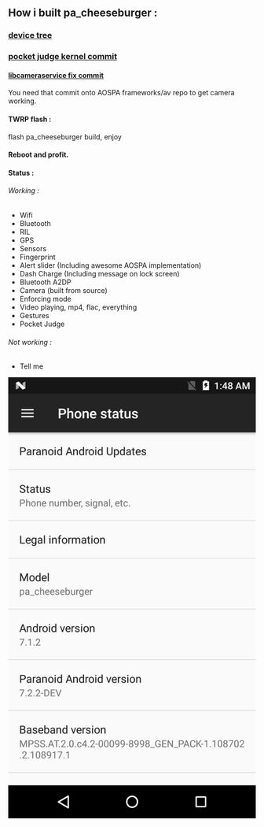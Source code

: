 ## How i built pa_cheeseburger :

### [device tree](https://github.com/dekefake/android_device_oneplus_cheeseburger)

### [pocket judge kernel commit](https://github.com/dekefake/android_kernel_oneplus_msm8998/commit/e16f9b2c39b0d6b0e173c0193b2fb5f6c157bb80)

#### [libcameraservice fix commit](https://github.com/dekefake/android_frameworks_av/commit/e238929654f52317ddc1cc49964c6fdebb85a6ff)
You need that commit onto AOSPA frameworks/av repo to get camera working.


#### TWRP flash :
flash pa_cheeseburger build, enjoy

#### Reboot and profit.

#### Status :
###### Working :
* Wifi
* Bluetooth
* RIL
* GPS
* Sensors
* Fingerprint
* Alert slider (Including awesome AOSPA implementation)
* Dash Charge (Including message on lock screen)
* Bluetooth A2DP
* Camera (built from source)
* Enforcing mode
* Video playing, mp4, flac, everything
* Gestures
* Pocket Judge

###### Not working :
* Tell me

![About Phone](https://raw.githubusercontent.com/dekefake/vendor_pa-cheeseburger/master/about.png)




